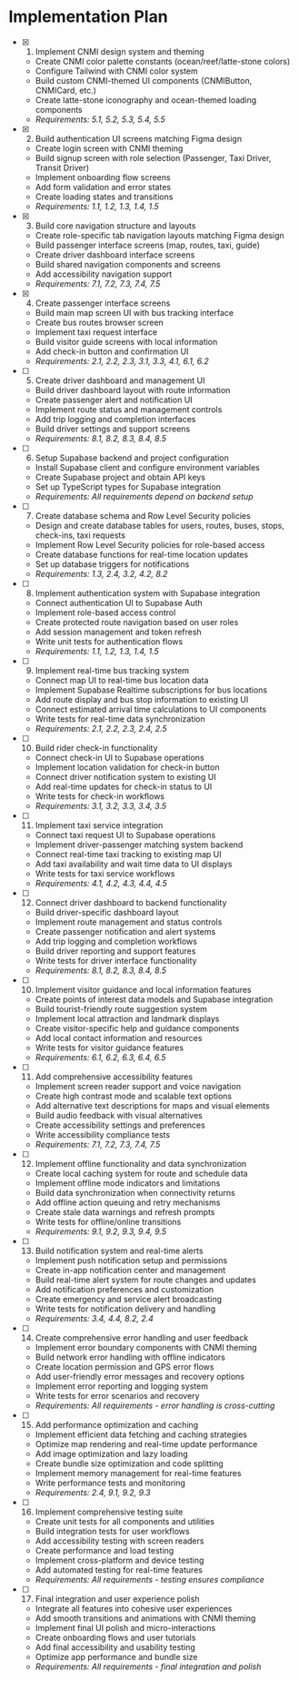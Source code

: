# Implementation Plan

- [x] 1. Implement CNMI design system and theming





  - Create CNMI color palette constants (ocean/reef/latte-stone colors)
  - Configure Tailwind with CNMI color system
  - Build custom CNMI-themed UI components (CNMIButton, CNMICard, etc.)
  - Create latte-stone iconography and ocean-themed loading components
  - _Requirements: 5.1, 5.2, 5.3, 5.4, 5.5_

- [x] 2. Build authentication UI screens matching Figma design

  - Create login screen with CNMI theming
  - Build signup screen with role selection (Passenger, Taxi Driver, Transit Driver)
  - Implement onboarding flow screens
  - Add form validation and error states
  - Create loading states and transitions
  - _Requirements: 1.1, 1.2, 1.3, 1.4, 1.5_

- [x] 3. Build core navigation structure and layouts

  - Create role-specific tab navigation layouts matching Figma design
  - Build passenger interface screens (map, routes, taxi, guide)
  - Create driver dashboard interface screens
  - Build shared navigation components and screens
  - Add accessibility navigation support
  - _Requirements: 7.1, 7.2, 7.3, 7.4, 7.5_

- [x] 4. Create passenger interface screens


  - Build main map screen UI with bus tracking interface
  - Create bus routes browser screen
  - Implement taxi request interface
  - Build visitor guide screens with local information
  - Add check-in button and confirmation UI
  - _Requirements: 2.1, 2.2, 2.3, 3.1, 3.3, 4.1, 6.1, 6.2_

- [ ] 5. Create driver dashboard and management UI
  - Build driver dashboard layout with route information
  - Create passenger alert and notification UI
  - Implement route status and management controls
  - Add trip logging and completion interfaces
  - Build driver settings and support screens
  - _Requirements: 8.1, 8.2, 8.3, 8.4, 8.5_

- [ ] 6. Setup Supabase backend and project configuration
  - Install Supabase client and configure environment variables
  - Create Supabase project and obtain API keys
  - Set up TypeScript types for Supabase integration
  - _Requirements: All requirements depend on backend setup_

- [ ] 7. Create database schema and Row Level Security policies
  - Design and create database tables for users, routes, buses, stops, check-ins, taxi requests
  - Implement Row Level Security policies for role-based access
  - Create database functions for real-time location updates
  - Set up database triggers for notifications
  - _Requirements: 1.3, 2.4, 3.2, 4.2, 8.2_

- [ ] 8. Implement authentication system with Supabase integration
  - Connect authentication UI to Supabase Auth
  - Implement role-based access control
  - Create protected route navigation based on user roles
  - Add session management and token refresh
  - Write unit tests for authentication flows
  - _Requirements: 1.1, 1.2, 1.3, 1.4, 1.5_

- [ ] 9. Implement real-time bus tracking system
  - Connect map UI to real-time bus location data
  - Implement Supabase Realtime subscriptions for bus locations
  - Add route display and bus stop information to existing UI
  - Connect estimated arrival time calculations to UI components
  - Write tests for real-time data synchronization
  - _Requirements: 2.1, 2.2, 2.3, 2.4, 2.5_

- [ ] 10. Build rider check-in functionality
  - Connect check-in UI to Supabase operations
  - Implement location validation for check-in button
  - Connect driver notification system to existing UI
  - Add real-time updates for check-in status to UI
  - Write tests for check-in workflows
  - _Requirements: 3.1, 3.2, 3.3, 3.4, 3.5_

- [ ] 11. Implement taxi service integration
  - Connect taxi request UI to Supabase operations
  - Implement driver-passenger matching system backend
  - Connect real-time taxi tracking to existing map UI
  - Add taxi availability and wait time data to UI displays
  - Write tests for taxi service workflows
  - _Requirements: 4.1, 4.2, 4.3, 4.4, 4.5_

- [ ] 12. Connect driver dashboard to backend functionality
  - Build driver-specific dashboard layout
  - Implement route management and status controls
  - Create passenger notification and alert systems
  - Add trip logging and completion workflows
  - Build driver reporting and support features
  - Write tests for driver interface functionality
  - _Requirements: 8.1, 8.2, 8.3, 8.4, 8.5_

- [ ] 10. Implement visitor guidance and local information features
  - Create points of interest data models and Supabase integration
  - Build tourist-friendly route suggestion system
  - Implement local attraction and landmark displays
  - Create visitor-specific help and guidance components
  - Add local contact information and resources
  - Write tests for visitor guidance features
  - _Requirements: 6.1, 6.2, 6.3, 6.4, 6.5_

- [ ] 11. Add comprehensive accessibility features
  - Implement screen reader support and voice navigation
  - Create high contrast mode and scalable text options
  - Add alternative text descriptions for maps and visual elements
  - Build audio feedback with visual alternatives
  - Create accessibility settings and preferences
  - Write accessibility compliance tests
  - _Requirements: 7.1, 7.2, 7.3, 7.4, 7.5_

- [ ] 12. Implement offline functionality and data synchronization
  - Create local caching system for route and schedule data
  - Implement offline mode indicators and limitations
  - Build data synchronization when connectivity returns
  - Add offline action queuing and retry mechanisms
  - Create stale data warnings and refresh prompts
  - Write tests for offline/online transitions
  - _Requirements: 9.1, 9.2, 9.3, 9.4, 9.5_

- [ ] 13. Build notification system and real-time alerts
  - Implement push notification setup and permissions
  - Create in-app notification center and management
  - Build real-time alert system for route changes and updates
  - Add notification preferences and customization
  - Create emergency and service alert broadcasting
  - Write tests for notification delivery and handling
  - _Requirements: 3.4, 4.4, 8.2, 2.4_

- [ ] 14. Create comprehensive error handling and user feedback
  - Implement error boundary components with CNMI theming
  - Build network error handling with offline indicators
  - Create location permission and GPS error flows
  - Add user-friendly error messages and recovery options
  - Implement error reporting and logging system
  - Write tests for error scenarios and recovery
  - _Requirements: All requirements - error handling is cross-cutting_

- [ ] 15. Add performance optimization and caching
  - Implement efficient data fetching and caching strategies
  - Optimize map rendering and real-time update performance
  - Add image optimization and lazy loading
  - Create bundle size optimization and code splitting
  - Implement memory management for real-time features
  - Write performance tests and monitoring
  - _Requirements: 2.4, 9.1, 9.2, 9.3_

- [ ] 16. Implement comprehensive testing suite
  - Create unit tests for all components and utilities
  - Build integration tests for user workflows
  - Add accessibility testing with screen readers
  - Create performance and load testing
  - Implement cross-platform and device testing
  - Add automated testing for real-time features
  - _Requirements: All requirements - testing ensures compliance_

- [ ] 17. Final integration and user experience polish
  - Integrate all features into cohesive user experiences
  - Add smooth transitions and animations with CNMI theming
  - Implement final UI polish and micro-interactions
  - Create onboarding flows and user tutorials
  - Add final accessibility and usability testing
  - Optimize app performance and bundle size
  - _Requirements: All requirements - final integration and polish_